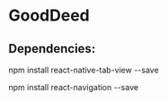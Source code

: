 # GoodDeed

## Dependencies:

npm install react-native-tab-view --save

npm install react-navigation --save
